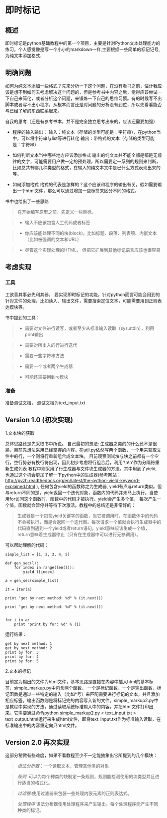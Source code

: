 # 即时标记

## 概述
即时标记是python基础教程中的第一个项目，主要是针对Python文本处理能力的练习。个人感觉像是写一个小小的markdown一样,主要根据一些简单的标记记号, 为纯文本添加格式.

## 明确问题
如何为纯文本添加一些格式？先来分析一下这个问题，在没有看书之前，估计我应该是想不到如何去考虑解决这个问题的，但是参考书中内容之后，觉得应该尝试一下自己来简化，或者分析这个问题，来锻炼一下自己的思维习惯。有的时候写不出脚本或者写不出小程序，从根本而言还是对问题的分析没有到位，所以先看看能否与已经了解的东西联系起来。

自我的思考（还是有参考书本，并不是完全独立思考出来的，应该还需要加强）

- 程序的输入输出：
输入：纯文本（存储的类型可能是：字符串），在python当中，可以将字符串与list等进行转化
输出：带格式的文本（存储的类型可能是：字符串）

- 如何判断文本当中哪些地方应该添加格式
输出的纯文本并不能全部是都是无规律的文字，可能需要用户做一定的预处理，所以需要定一系列的规则来判断，比如总共有哪几种类型的格式，在输入的纯文本文中是已什么方式表现出来的等。

- 如何添加格式
格式的代表是怎样的？这个应该和程序的输出有关，假如需要输出一个html文件，那么可以通过增加一些标签来区分不同的格式。


书中也给出了一些思路
> 在开始编写原型之前，先定义一些目标。

> * 输入不应该包含人工代码或者标签

> * 你应该能处理不同的块(block)，比如标题、段落、列表项、内嵌文本（比如被强调的文本和URL）

> * 尽管这个实现处理的HTML， 但把它扩展到其他标记语言应该也很容易

## 考虑实现

### 工具
工欲善其事必先利其器， 要实现即时标记的功能，针对python而言可能会用到的针对文件的处理，比如读入、输出文件，需要搜索定位文本，可能需要用到正则表达模块等。

书中提到的工具：

> * 需要对文件进行读写，或者至少从标准输入读取（sys.stdin），利用print输出

> * 需要对所出入的行进行迭代

> * 需要一些字符串方法

> * 需要一个或者两个生成器

> * 可能还需要用到re模块

### 准备

准备测试文档， 测试文档为text_input.txt

## Version 1.0 (初次实现)

1.文本块的获取 

总体思路还是先采取书中所说。
自己最初的想法:
生成器之类的的什么还不是很熟，目前先想法采用已经掌握的内容。在util.py依然写两个函数，一个用来获取文件中的行，一个则将行重新组合成文本块。
目前观察测试块与块之前都有一个空行，空行势必有换行符出现，因此初步考虑将行组合后，利用'\n\n'作为分隔符重新生成列表
教程中则采用了行生成器与文件块生成器的方法。其中用到了yield, 也通过这个机会更加了解一下python中的生成器(参考网站： http://pyzh.readthedocs.org/en/latest/the-python-yield-keyword-explained.html ), 任何包含yield的函数称之为生成器, yield有点与return类似。但与return不同的是，yield返回一个迭代对象，函数内的代码并未马上执行。当使用for访问这个函数时，函数中的代码才被执行。yield会产生多个值， 每次产生一个值，函数就会暂停并等待下次激活。教程中的总结还是非常好的：
> 生成器是一个包含yield关键字的函数，当它被调用时，在函数体中的代码不会被执行，而是会返回一个迭代器。每次请求一个值就会执行生成器中的代码直到遇到一个yield或者return语句。yield意味应该生成一个值， return意味着生成器停止（只有在生成器中可以进行无参调用）。

可以帮助理解的代码：

    simple_list = [1, 2, 3, 4, 5]

    def gen_sec(l):
        for index in range(len(l)):
            yield l[index]

    a = gen_sec(simple_list)

    it = iter(a)

    print "get by next method: %d" % (it.next())

    print "get by next method: %d" % (it.next())


    for i in a:
        print "print by for: %d" % (i)

运行结果：
    
    get by next method: 1
    get by next method: 2
    print by for: 3
    print by for: 4
    print by for: 5



2.文本的标记

目前定为输出的文件为html文件，基本思路是直接在内容中插入html的基本标签，simple_markup.py中包含两个函数， 一个是标记函数，一个是输出函数，标记函数是通过一些特定的输入（比如*号）来匹配需要进行标记的文本，并且添加相应标签。输出函数则是将标记完的内容写入新的文件。simple_markup2.py中是教程中实现的方法，通过读取系统标准输入中的内容，并把html文件打印出来。它需要通过命令python simple_markup2.py < text_input.txt > text_output.html运行来生成html文件，即将text_input.txt作为标准输入读取，在标准输出中的内容重定向只html文件。


## Version 2.0 再次实现

这部分稍微有些难度，如果不看教程至少不一定能抽象出它所提到的几个模块：
> *语法分析器*：一个读取文本，管理其他类的对象

> *规则*: 可以为每个种类的块制定一条规则，规则能检测使用的块类型并且进行适当的格式化。

> *过滤器*:使用过滤器来包装一些处理内嵌元素的正则表达式。

> *处理程序* 语法分析器使用处理程序来产生输出。每个处理程序能产生不同种类的标记。
